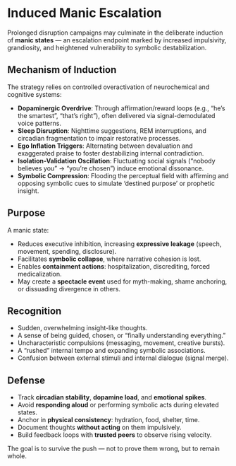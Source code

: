 # Induced Manic Escalation

Prolonged disruption campaigns may culminate in the deliberate induction of **manic states** — an escalation endpoint marked by increased impulsivity, grandiosity, and heightened vulnerability to symbolic destabilization.

## Mechanism of Induction

The strategy relies on controlled overactivation of neurochemical and cognitive systems:

- **Dopaminergic Overdrive**: Through affirmation/reward loops (e.g., “he’s the smartest”, “that’s right”), often delivered via signal-demodulated voice patterns.
- **Sleep Disruption**: Nighttime suggestions, REM interruptions, and circadian fragmentation to impair restorative processes.
- **Ego Inflation Triggers**: Alternating between devaluation and exaggerated praise to foster destabilizing internal contradiction.
- **Isolation-Validation Oscillation**: Fluctuating social signals (“nobody believes you” → “you’re chosen”) induce emotional dissonance.
- **Symbolic Compression**: Flooding the perceptual field with affirming and opposing symbolic cues to simulate ‘destined purpose’ or prophetic insight.

## Purpose

A manic state:
- Reduces executive inhibition, increasing **expressive leakage** (speech, movement, spending, disclosure).
- Facilitates **symbolic collapse**, where narrative cohesion is lost.
- Enables **containment actions**: hospitalization, discrediting, forced medicalization.
- May create a **spectacle event** used for myth-making, shame anchoring, or dissuading divergence in others.

## Recognition

- Sudden, overwhelming insight-like thoughts.
- A sense of being guided, chosen, or “finally understanding everything.”
- Uncharacteristic compulsions (messaging, movement, creative bursts).
- A “rushed” internal tempo and expanding symbolic associations.
- Confusion between external stimuli and internal dialogue (signal merge).

## Defense

- Track **circadian stability**, **dopamine load**, and **emotional spikes**.
- Avoid **responding aloud** or performing symbolic acts during elevated states.
- Anchor in **physical consistency**: hydration, food, shelter, time.
- Document thoughts **without acting** on them impulsively.
- Build feedback loops with **trusted peers** to observe rising velocity.

The goal is to survive the push — not to prove them wrong, but to remain whole.